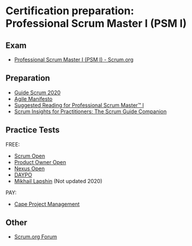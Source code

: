 # Certification preparation: Professional Scrum Master I (PSM I)

## Exam

* [Professional Scrum Master I (PSM I) - Scrum.org](https://www.scrum.org/assessments/professional-scrum-master-i-certification)

## Preparation

* [Guide Scrum 2020](https://scrumguides.org/download.html)
* [Agile Manifesto](https://agilemanifesto.org/)
* [Suggested Reading for Professional Scrum Master™ I](https://www.scrum.org/resources/suggested-reading-professional-scrum-master)
* [Scrum Insights for Practitioners: The Scrum Guide Companion](https://amzn.to/3yorqXb)

## Practice Tests
FREE:
* [Scrum Open](https://www.scrum.org/open-assessments/scrum-open)
* [Product Owner Open](https://www.scrum.org/open-assessments/product-owner-open/)
* [Nexus Open](https://www.scrum.org/open-assessments/nexus-open)
* [DAYPO](https://www.daypo.com/rp-psm-i.html)
* [Mikhail Lapshin](http://mlapshin.com/index.php/psm-quiz/learning-mode/) (Not updated 2020)

PAY:
* [Cape Project Management](https://capeprojectmanagement.com/agile-exams/sm-exam/)

## Other
* [Scrum.org Forum](https://www.scrum.org/forum/scrum-forum/48797/how-i-passed-psm-i-psm-ii-sps-psu-i-pal-i-and-psk-i-my-first-attempt)

